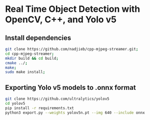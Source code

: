 # Real Time Object Detection with OpenCV, C++, and Yolo v5

## Install dependencies

```bash
git clone https://github.com/nadjieb/cpp-mjpeg-streamer.git;
cd cpp-mjpeg-streamer;
mkdir build && cd build;
cmake ../;
make;
sudo make install;
```

## Exporting Yolo v5 models to .onnx format

```bash
git clone https://github.com/ultralytics/yolov5
cd yolov5
pip install -r requirements.txt
python3 export.py --weights yolov5n.pt --img 640 --include onnx
```
